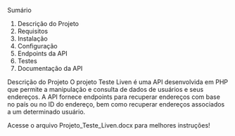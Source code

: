 Sumário
1. Descrição do Projeto
2. Requisitos
3. Instalação
4. Configuração
5. Endpoints da API
6. Testes
7. Documentação da API

Descrição do Projeto
O projeto Teste Liven é uma API desenvolvida em PHP que permite a manipulação e consulta de dados de usuários e seus endereços. A API fornece endpoints para recuperar endereços com base no país ou no ID do endereço, bem como recuperar endereços associados a um determinado usuário.



Acesse o arquivo Projeto_Teste_Liven.docx para melhores instruções!

